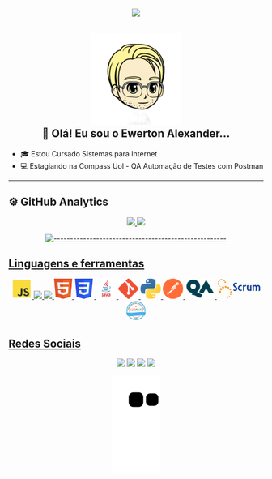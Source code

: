 <h3 align="center">
  <a align="center" href="https://github.com/DenverCoder1/readme-typing-svg"><img src="https://readme-typing-svg.herokuapp.com?&font=IBM+Plex+Sans&color=000000&size=25&lines=Bem+-+vindo+a+minha+página..." /></a>
</h3>

<h2 align="center"><img height="180em" src="https://github.com/Ewertonalex/Ewertonalex/blob/main/logo/zyro-image.png"/><br>👋 Olá! Eu sou o Ewerton Alexander...</h2>

- 🎓 Estou Cursado Sistemas para Internet
- 💻 Estagiando na Compass Uol - QA Automação de Testes com Postman

---
<!-- GITHUB ANALYTICS -->
<h2 id="table-of-contents"> ⚙️ GitHub Analytics</h2>


<div align="center">
  <a href="https://github.com/ewertonalex">
  <img height="180em" src="https://github-readme-stats.vercel.app/api?username=ewertonalex&show_icons=true&theme=dark&include_all_commits=true&count_private=true"/>
  <img height="180em" src="https://github-readme-stats.vercel.app/api/top-langs/?username=ewertonalex&layout=compact&langs_count=7&theme=dark"/>

  
 ![-----------------------------------------------------](https://raw.githubusercontent.com/andreasbm/readme/master/assets/lines/rainbow.png)
  
</div>
  
  
   ## Linguagens e ferramentas
  
 <div align="center">
<img height="40em" src="https://github.com/Ewertonalex/Ewertonalex/blob/main/logo/logo-javascript-1024.png"/>
<img height="40em" src="https://seeklogo.com/images/M/mocha-logo-66DA231220-seeklogo.com.png"/>
<img height="40em" src="https://camo.githubusercontent.com/7ecbd4531436e4f20c1dba52a4fd4ac367cfcc20a2f62cfe7a10f32da306afc6/687474703a2f2f636861696a732e636f6d2f696d672f636861692d6c6f676f2e706e67"/>
<img height="40em" src="https://github.com/Ewertonalex/Ewertonalex/blob/main/logo/html5-logo-10.png"/>
<img height="40em" src="https://github.com/Ewertonalex/Ewertonalex/blob/main/logo/CSS3_logo.svg.png"/>
<img height="40em" src="https://github.com/Ewertonalex/Ewertonalex/blob/main/logo/4ba63826-fe43-497e-a152-7b03d6b4b49c.png"/>
<img height="40em" src="https://github.com/Ewertonalex/Ewertonalex/blob/main/logo/Git-Icon-1788C.png"/>
<img height="40em" src="https://github.com/Ewertonalex/Ewertonalex/blob/main/logo/5848152fcef1014c0b5e4967.png"/>
<img height="40em" src="https://github.com/Ewertonalex/Ewertonalex/blob/main/logo/postman-logo-0087CA0D15-seeklogo.com.png"/>
<img height="40em" src="https://github.com/Ewertonalex/Ewertonalex/blob/main/logo/qa-logo-freelogovectors.net_.png"/>
<img height="40em" src="https://github.com/Ewertonalex/Ewertonalex/blob/main/logo/28-scrum-600x279.webp"/>
<img height="40em" src="https://github.com/Ewertonalex/Ewertonalex/blob/main/logo/Scrum-Foundation-Professional-Certificate-SFPC-2021_.png"/>
</div>
    
 ## Redes Sociais
  
  <div align="center">
    
   <a href="https://api.whatsapp.com/send?phone=5583999402688&text=Olá, aqui é Ewerton! Essa é uma mensagem automática, mas fique tranquilo, jajá sua mensagem será respondida!" target="_blank"><img height="40em" src="https://img.shields.io/badge/WhatsApp-25D366?style=for-the-badge&logo=whatsapp&logoColor=white"></a>
  <a href="https://instagram.com/ewertonalexander" target="_blank"><img height="40em" src="https://img.shields.io/badge/Instagram-E4405F?style=for-the-badge&logo=instagram&logoColor=white"></a>
 	<a href="mailto:ewertonlgk20@gmail.com" target="_blank"><img height="40em" src="https://img.shields.io/badge/Gmail-D14836?style=for-the-badge&logo=gmail&logoColor=white"></a>
   <a href="https://www.linkedin.com/in/ewerton-alexander-sfpc%E2%84%A2-780869232/" target="_blank"><img height="40em" src="https://img.shields.io/badge/LinkedIn-0077B5?style=for-the-badge&logo=linkedin&logoColor=white"></a>
    
![Snake animation](https://github.com/Ewertonalex/Ewertonalex/blob/output/github-contribution-grid-snake.svg)
 

</div>
  


  
    
